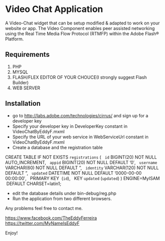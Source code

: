 # Video Chat Application

A Video-Chat widget that can be setup modified & adapted to work on your website or app.
The Video Component enables peer assisted networking using the Real Time Media Flow Protocol (RTMFP) within the Adobe Flash® Platform.

## Requirements

1. PHP
2. MYSQL
2. FLASH/FLEX EDITOR OF YOUR CHOUCE(I strongly suggest Flash Builder)
3. WEB SERVER

## Installation

* go to http://labs.adobe.com/technologies/cirrus/  and sign up for a developer key
* Specify your developer key in DeveloperKey constant in VideoChatByEddyF.mxml
* Specify the URL of your web service in WebServiceUrl constant in VideoChatByEddyF.mxml
* Create a database and the registration table 

CREATE TABLE IF NOT EXISTS `registrations` (
  `id` BIGINT(20) NOT NULL AUTO_INCREMENT,
  `appid` BIGINT(20) NOT NULL DEFAULT ’0′,
  `username` VARCHAR(60) NOT NULL DEFAULT ”,
  `identity` VARCHAR(120) NOT NULL DEFAULT ”,
  `updated` DATETIME NOT NULL DEFAULT ’0000-00-00 00:00:00′,
  PRIMARY KEY  (`id`),
  KEY `updated` (`updated`)
) ENGINE=MyISAM  DEFAULT CHARSET=latin1;

* edit the database details under bin-debug/reg.php
* Run the application from two different browsers. 

Any problems feel free to contact me.

https://www.facebook.com/TheEddyFerreira
https://twitter.com/MyNameIsEddyF

Enjoy!